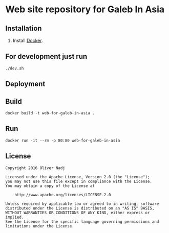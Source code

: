 # Web site repository for Galeb In Asia


## Installation

1. Install [Docker](https://www.docker.com/).

## For development just run
`./dev.sh`

## Deployment

## Build
`docker build -t web-for-galeb-in-asia .`

## Run
`docker run -it --rm -p 80:80 web-for-galeb-in-asia`

## License

    Copyright 2016 Oliver Nadj

    Licensed under the Apache License, Version 2.0 (the "License");
    you may not use this file except in compliance with the License.
    You may obtain a copy of the License at

        http://www.apache.org/licenses/LICENSE-2.0

    Unless required by applicable law or agreed to in writing, software
    distributed under the License is distributed on an "AS IS" BASIS,
    WITHOUT WARRANTIES OR CONDITIONS OF ANY KIND, either express or implied.
    See the License for the specific language governing permissions and
    limitations under the License.